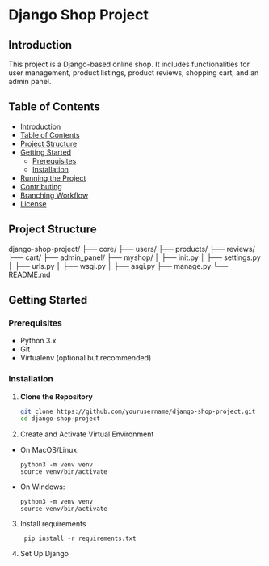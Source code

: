 # Django Shop Project

## Introduction
This project is a Django-based online shop. It includes functionalities for user management, product listings, product reviews, shopping cart, and an admin panel.

## Table of Contents
- [Introduction](#introduction)
- [Table of Contents](#table-of-contents)
- [Project Structure](#project-structure)
- [Getting Started](#getting-started)
  - [Prerequisites](#prerequisites)
  - [Installation](#installation)
- [Running the Project](#running-the-project)
- [Contributing](#contributing)
- [Branching Workflow](#branching-workflow)
- [License](#license)

## Project Structure
django-shop-project/
├── core/
├── users/
├── products/
├── reviews/
├── cart/
├── admin_panel/
├── myshop/
│ ├── init.py
│ ├── settings.py
│ ├── urls.py
│ ├── wsgi.py
│ ├── asgi.py
├── manage.py
└── README.md


## Getting Started

### Prerequisites
- Python 3.x
- Git
- Virtualenv (optional but recommended)

### Installation

1. **Clone the Repository**
   ```bash
   git clone https://github.com/yourusername/django-shop-project.git
   cd django-shop-project

2. Create and Activate Virtual Environment

- On MacOS/Linux:

      python3 -m venv venv
      source venv/bin/activate
     
- On Windows:

      python3 -m venv venv
      source venv/bin/activate

3. Install requirements

        pip install -r requirements.txt

4. Set Up Django
